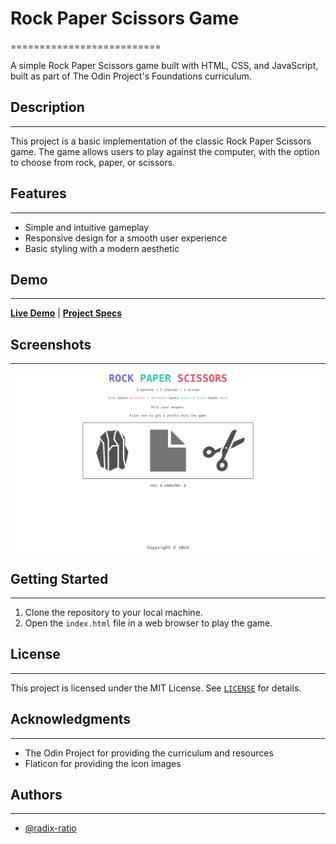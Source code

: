 # Rock Paper Scissors Game
==========================

A simple Rock Paper Scissors game built with HTML, CSS, and JavaScript, built as part of The Odin Project's Foundations curriculum.


## Description
------------

This project is a basic implementation of the classic Rock Paper Scissors game. The game allows users to play against the computer, with the option to choose from rock, paper, or scissors.


## Features
------------

* Simple and intuitive gameplay
* Responsive design for a smooth user experience
* Basic styling with a modern aesthetic


## Demo
------------

[**Live Demo**](https://radix-ratio.github.io/rock-paper-scissors/) | [**Project Specs**](https://www.theodinproject.com/lessons/foundations-revisiting-rock-paper-scissors#assignment) 


## Screenshots
--------------

![App Screenshot](img/app-screen.png)


## Getting Started
-----------------

1. Clone the repository to your local machine.
2. Open the `index.html` file in a web browser to play the game.


## License
--------------

This project is licensed under the MIT License. See [`LICENSE`](https://choosealicense.com/licenses/mit/)  for details.


## Acknowledgments
-------------------

- The Odin Project for providing the curriculum and resources
- Flaticon for providing the icon images


## Authors
---------------

- [@radix-ratio](https://www.github.com/radix-ratio)
